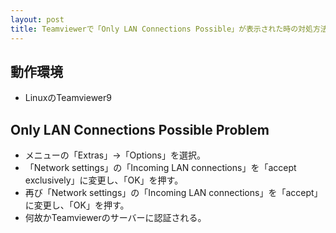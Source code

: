 ```yaml
---
layout: post
title: Teamviewerで「Only LAN Connections Possible」が表示された時の対処方法
---
```


## 動作環境
 - LinuxのTeamviewer9

## Only LAN Connections Possible Problem
 - メニューの「Extras」→「Options」を選択。
 - 「Network settings」の「Incoming LAN connections」を「accept exclusively」に変更し、「OK」を押す。
 - 再び「Network settings」の「Incoming LAN connections」を「accept」に変更し、「OK」を押す。
 - 何故かTeamviewerのサーバーに認証される。
